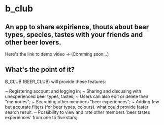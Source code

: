 # b_club

## An app to share expirience, thouts about beer types, species, tastes with your friends and other beer lovers. 

Here's the link to demo video -> (Comming soon...)

## What's the point of it?

B_CLUB (BEER_CLUB) will provide these features: 

~ Registering account and logging in;
~ Sharing and discusing with unexperienced beer types, tastes; 
~ Users can also edit or delete their "memories";
~ Searching other members "beer experiences";
~ Adding few but accurate filters (for beer types, colours), what could provide faster search result. 
~ Possibility to view and rate other members 'beer tastes experiences' from one to five stars; 

